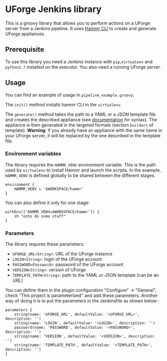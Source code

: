 # UForge Jenkins library

This is a groovy library that allows you to perform actions on a UForge server from a Jenkins pipeline. It uses [Hammr CLI](https://github.com/usharesoft/hammr) to create and generate UForge appliances.

## Prerequisite

To use this library you need a Jenkins instance with `pip`,`virtualenv` and `python2.7` installed on the executor.
You also need a running UForge server.

## Usage

You can find an example of usage in `pipeline_example.groovy`.

The `init()` method installs hammr CLI in the `virtualenv`.

The `generate()` method takes the path to a YAML or a JSON template file and creates the described appliance (see [documentation](http://docs.usharesoft.com/projects/hammr/en/latest/pages/templates/templates-spec/overview.html) for syntax). The appliance is then generated in the targeted formats (section `builders` of template).
__Warning__: If you already have an appliance with the same name in your UForge server, it will be replaced by the one described in the template file.

### Environment variables

The library requires the `HAMMR_VENV` environment variable. This is the path used by `virtualenv` to install Hammr and launch the scripts. In the example, `HAMMR_VENV` is defined globally to be shared between the different stages.

```
environment {
    HAMMR_VENV = '$WORKSPACE/hammr'
}
```

You can also define it only for one stage:

```
withEnv(['HAMMR_VENV=$WORKSPACE/hammr']) {
    sh "echo do some stuff"
}
```

### Parameters

The library requires these parameters:

- `UFORGE_URL<String>`: URL of the UForge instance
- `LOGIN<String>`: login of the UForge account
- `PASSWORD<Password>`: password of the UForge account
- `VERSION<String>`: version of UForge
- `TEMPLATE_PATH<String>`: path to the YAML or JSON template (can be an URL)

You can define them in the plugin configuration "Configure" -> "General", check "This project is parameterized" and add these parameters. Another way of doing it is to put the parameters in the Jenkinsfile as shown below :

```
parameters {
    string(name: 'UFORGE_URL', defaultValue: '<UFORGE_URL>', description: '')
    string(name: 'LOGIN', defaultValue: '<LOGIN>', description: '')
    password(name: 'PASSWORD', defaultValue: '<PASSWORD>', description: '')
    string(name: 'VERSION', defaultValue: '<VERSION>', description: '')
    string(name: 'TEMPLATE_PATH', defaultValue: '<TEMPLATE_PATH>', description: '')
}
```
